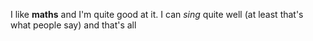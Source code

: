 I like **maths** and I'm quite good at it. I can _sing_ quite well (at least that's what people say) and that's all
